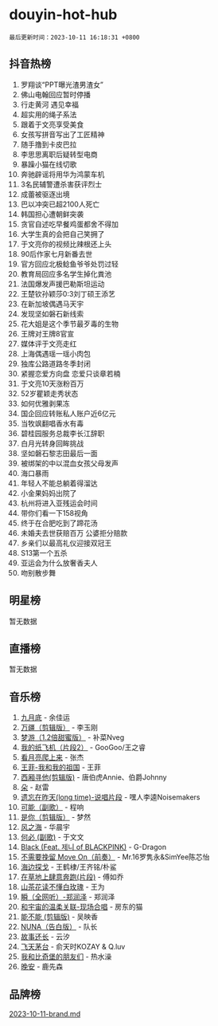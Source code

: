 # douyin-hot-hub

`最后更新时间：2023-10-11 16:18:31 +0800`

## 抖音热榜

1. 罗翔谈“PPT曝光渣男渣女”
1. 佛山电翰回应暂时停播
1. 行走黄河 遇见幸福
1. 超实用的绳子系法
1. 跟着于文亮享受美食
1. 女孩写拼音写出了工匠精神
1. 随手撸到卡皮巴拉
1. 李思思离职后疑转型电商
1. 暴躁小猫在线切歌
1. 奔驰辟谣将用华为鸿蒙车机
1. 3名民辅警遭杀害获评烈士
1. 成蕾被驱逐出境
1. 巴以冲突已超2100人死亡
1. 韩国担心遭朝鲜突袭
1. 贪官自述吃早餐鸡蛋都舍不得加
1. 大学生真的会把自己笑拥了
1. 于文亮你的视频比辣根还上头
1. 90后作家七月新番去世
1. 官方回应北极鲶鱼爷爷处罚过轻
1. 教育局回应多名学生掉化粪池
1. 法国爆发声援巴勒斯坦运动
1. 王楚钦孙颖莎0:3刘丁硕王添艺
1. 在新加坡偶遇马天宇
1. 发现坚如磐石新线索
1. 花大姐是这个季节最歹毒的生物
1. 王牌对王牌8官宣
1. 媒体评于文亮走红
1. 上海偶遇瑶一瑶小肉包
1. 独库公路道路冬季封闭
1. 紧握恋爱方向盘 恋爱只谈章若楠
1. 于文亮10天涨粉百万
1. 52岁瞿颖走秀状态
1. 如何优雅剥果冻
1. 国企回应转账私人账户近6亿元
1. 当牧飒翻唱香水有毒
1. 碧桂园服务总裁李长江辞职
1. 白月光转身回眸挑战
1. 坚如磐石黎志田最后一面
1. 被绑架的中以混血女孩父母发声
1. 海口暴雨
1. 年轻人不能总躺着得溜达
1. 小金果妈妈出院了
1. 杭州将进入亚残运会时间
1. 带你们看一下158视角
1. 终于在合肥吃到了蹄花汤
1. 未婚夫去世获赔百万 公婆拒分赔款
1. 乡亲们以最高礼仪迎接双冠王
1. S13第一个五杀
1. 亚运会为什么放奢香夫人
1. 吻别散步舞

## 明星榜

暂无数据

## 直播榜

暂无数据

## 音乐榜

1. [九月底](https://sf3-cdn-tos.douyinstatic.com/obj/tos-cn-ve-2774/oMfewG4PDTFhF8iz3OGQ7ABH5i6fCgnMaoCbzZ) - 余佳运
1. [万疆（剪辑版）](https://sf3-cdn-tos.douyinstatic.com/obj/tos-cn-ve-2774/ooG7oVgFlDTelKCjCsTTobQvbdtj1BBQXnfZd8) - 李玉刚
1. [梦游（1.2倍甜蜜版）](https://sf6-cdn-tos.douyinstatic.com/obj/tos-cn-ve-2774/o4gyAUm8hwufoEABmwVIiQtHsFuGzAEEWtNMzo) - 补菜Nveg
1. [我的纸飞机（片段2）](https://sf6-cdn-tos.douyinstatic.com/obj/tos-cn-ve-2774/oM2ZrKcg2CD5AeRB2gkeXOFB1IxAGJdZPazYHf) - GooGoo/王之睿
1. [看月亮爬上来](https://sf6-cdn-tos.douyinstatic.com/obj/tos-cn-ve-2774/356c324112764016b25295e535f2daf0) - 张杰
1. [王菲-我和我的祖国](https://sf3-cdn-tos.douyinstatic.com/obj/tos-cn-ve-2774/3ef0f373017541e18566595c96123cab) - 王菲
1. [西厢寻他(剪辑版)](https://sf6-cdn-tos.douyinstatic.com/obj/tos-cn-ve-2774/oUsAVfAQKlRNxEv5qxvIB8o5qmIWUcXbzJKJhw) - 唐伯虎Annie、伯爵Johnny
1. [朵](https://sf3-cdn-tos.douyinstatic.com/obj/tos-cn-ve-2774/932f5bdfcd7c47b880525e92ab8a4999) - 赵雷
1. [遗忘在昨天(long time)-说唱片段](https://sf3-cdn-tos.douyinstatic.com/obj/tos-cn-ve-2774/oIynqctDJIzUJY3Q2CeIFe5nA2gC7DS2bfZamd) - 嘿人李逵Noisemakers
1. [可能（副歌）](https://sf6-cdn-tos.douyinstatic.com/obj/tos-cn-ve-2774/cde1731888894259b333569393c2fb51) - 程响
1. [是你（剪辑版）](https://sf3-cdn-tos.douyinstatic.com/obj/tos-cn-ve-2774/46019dae783c4c969944217fe1cfafc4) - 梦然
1. [风之海](https://sf3-cdn-tos.douyinstatic.com/obj/tos-cn-ve-2774/oInqZ2gFbCQvB6wZNnZlJpBcfDBQ8t1e1XwYAi) - 华晨宇
1. [何必 (副歌)](https://sf6-cdn-tos.douyinstatic.com/obj/tos-cn-ve-2774/okuRVVnhXysQOM6IEAfyBsgzwvoF7Az6tNiWDB) - 于文文
1. [Black (Feat. 제니 of BLACKPINK)](https://sf6-cdn-tos.douyinstatic.com/obj/tos-cn-ve-2774/2eb92e2debbe4fe0a552bc099aef7f28) - G-Dragon
1. [不需要挽留 Move On（前奏）](https://sf6-cdn-tos.douyinstatic.com/obj/tos-cn-ve-2774/ooCBhgCCkF4nExzQL9WZSUbitfA8IsDkgQIYhe) - Mr.16罗隽永&SimYee陈芯怡
1. [海边探戈](https://sf3-cdn-tos.douyinstatic.com/obj/tos-cn-ve-2774/os9gE0VQCGqt6VQkZDyBBYvfSDY0QFe3vVmubn) - 王鹤棣/王齐铭/朴鲨
1. [在草地上肆意奔跑(片段)](https://sf6-cdn-tos.douyinstatic.com/obj/tos-cn-ve-2774/8831d494742f45dabdfa8adb8b817259) - 傅如乔
1. [山茶花读不懂白玫瑰](https://sf6-cdn-tos.douyinstatic.com/obj/tos-cn-ve-2774/osfn8B7DktrRHEPJgPCfDbw7QDQEkwC16BxZg9) - 王为
1. [瞬（全网听）-郑润泽](https://sf3-cdn-tos.douyinstatic.com/obj/tos-cn-ve-2774/o4Vb9eJZClCZTnRQYy0BRSeHGrDtrkrQgIBvQt) - 郑润泽
1. [和宇宙的温柔关联-现场合唱](https://sf3-cdn-tos.douyinstatic.com/obj/tos-cn-ve-2774/o0hONGDYQBgk0e5bqDeQOonVmncA6tC2nBwZLT) - 房东的猫
1. [能不能 (剪辑版)](https://sf3-cdn-tos.douyinstatic.com/obj/tos-cn-ve-2774/fc4a6c45b4a34277ba4088e1d7fdff98) - 吴映香
1. [NUNA（告白版）](https://sf6-cdn-tos.douyinstatic.com/obj/tos-cn-ve-2774/a65828cbd8ce41a78a430a58b49f4feb) - 队长
1. [故事还长](https://sf6-cdn-tos.douyinstatic.com/obj/tos-cn-ve-2774/30a26758c8594f0ab81ac675c33ee2c5) - 云汐
1. [飞天茅台](https://sf6-cdn-tos.douyinstatic.com/obj/tos-cn-ve-2774/o4GhTV5kIuMWmC2Ai1WzNglssgBfQaqQCSLxUU) - 俞天时KOZAY & Q.luv
1. [我和比奇堡的朋友们](https://sf3-cdn-tos.douyinstatic.com/obj/tos-cn-ve-2774/f0505db981ea4a6d91453a15924a82aa) - 热水澡
1. [晚安](https://sf6-cdn-tos.douyinstatic.com/obj/tos-cn-ve-2774/a724c5e224464218839820f4e4fd632f) - 鹿先森

## 品牌榜

[2023-10-11-brand.md](2023-10-11-brand.md)
